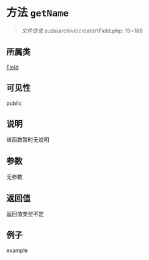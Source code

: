 # 方法 `getName`



> *文件信息* suda\archive\creator\Field.php: 19~188

## 所属类 

[Field](../Field.md)

## 可见性

 public 

## 说明

该函数暂时无说明


## 参数


无参数


## 返回值

返回值类型不定


## 例子

example